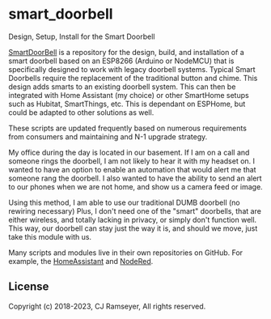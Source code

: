 # smart_doorbell
Design, Setup, Install for the Smart Doorbell

[SmartDoorBell](https://github.com/cjramseyer/smart_doorbell) is a repository for the design, build, and installation of a smart doorbell based on an ESP8266 (Arduino or NodeMCU) that is specifically designed to work with legacy doorbell systems.
Typical Smart Doorbells require the replacement of the traditional button and chime.  This design adds smarts to an existing doorbell system.  This can then be integrated with Home Assistant (my choice) or other SmartHome setups such as Hubitat, SmartThings, etc.  This is dependant on ESPHome, but could be adapted to other solutions as well.

These scripts are updated frequently based on numerous requirements from consumers and maintaining and N-1 upgrade strategy.

My office during the day is located in our basement.  If I am on a call and someone rings the doorbell, I am not likely to hear it with my headset on.
I wanted to have an option to enable an automation that would alert me that someone rang the doorbell.
I also wanted to have the ability to send an alert to our phones when we are not home, and show us a camera feed or image.

Using this method, I am able to use our traditional DUMB doorbell (no rewiring necessary)
Plus, I don't need one of the "smart" doorbells, that are either wireless, and totally lacking in privacy, or simply don't function well.
This way, our doorbell can stay just the way it is, and should we move, just take this module with us.

Many scripts and modules live in their own repositories on GitHub. For example, the [HomeAssistant](https://github.com/cjramseyer/hassio) and [NodeRed](https://github.com/cjramseyer/nodered).

## License

Copyright (c) 2018-2023, CJ Ramseyer, All rights reserved.
